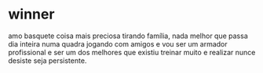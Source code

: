 # winner
amo basquete coisa mais preciosa tirando família, nada melhor que passa dia inteira numa quadra jogando com amigos e vou ser um armador profissional e ser um dos melhores que existiu treinar muito e realizar nunce desiste seja persistente.  
